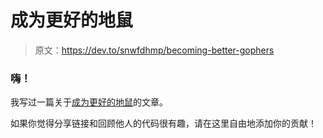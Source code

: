 # 成为更好的地鼠

> 原文：<https://dev.to/snwfdhmp/becoming-better-gophers>

### 嗨！

我写过一篇关于[成为更好的地鼠](https://dev.to/snwfdhmp/becoming-a-better-gopher)的文章。

如果你觉得分享链接和回顾他人的代码很有趣，请在这里自由地添加你的贡献！